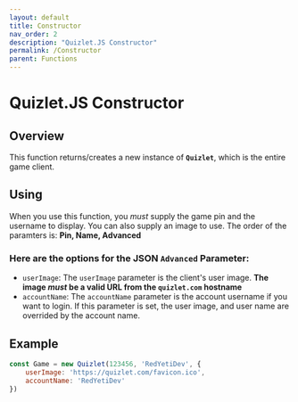 ```yaml
---
layout: default
title: Constructor
nav_order: 2
description: "Quizlet.JS Constructor"
permalink: /Constructor
parent: Functions
---
```


# Quizlet.JS Constructor

## Overview
This function returns/creates a new instance of **`Quizlet`**, which is the entire game client. 

## Using
When you use this function, you *must* supply the game pin and the username to display. You can also supply an image to use. The order of the paramters is: **Pin, Name, Advanced**

### Here are the options for the JSON `Advanced` Parameter:
- `userImage`:
    The `userImage` parameter is the client's user image. **The image *must* be a valid URL from the `quizlet.com` hostname**
- `accountName`:
    The `accountName` parameter is the account username if you want to login. If this parameter is set, the user image, and user name are overrided by the account name.

## Example
```js
const Game = new Quizlet(123456, 'RedYetiDev', {
    userImage: 'https://quizlet.com/favicon.ico',
    accountName: 'RedYetiDev'
})
```